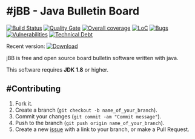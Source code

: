 #jBB - Java Bulletin Board
=================================
[![Build Status](http://vps289371.ovh.net:8000/buildStatus/icon?job=jBB-build-feature_update-sonar-badges_0.10.0_20180227)](http://vps289371.ovh.net:8000/job/jBB-build-feature_update-sonar-badges_0.10.0_20180227/) 
[![Quality Gate](https://sonarcloud.io/api/project_badges/measure?metric=alert_status&project=org.jbb%3Ajbb-parent%3A0.10.0-update-sonar-badges-SNAPSHOT)](https://sonarcloud.io/dashboard?id=org.jbb%3Ajbb-parent%3A0.10.0-update-sonar-badges-SNAPSHOT)
[![Overall coverage](https://sonarcloud.io/api/project_badges/measure?metric=coverage&project=org.jbb%3Ajbb-parent%3A0.10.0-update-sonar-badges-SNAPSHOT)](https://sonarcloud.io/dashboard?id=org.jbb%3Ajbb-parent%3A0.10.0-update-sonar-badges-SNAPSHOT)
[![LoC](https://sonarcloud.io/api/project_badges/measure?metric=ncloc&project=org.jbb%3Ajbb-parent%3A0.10.0-update-sonar-badges-SNAPSHOT)](https://sonarcloud.io/dashboard?id=org.jbb%3Ajbb-parent%3A0.10.0-update-sonar-badges-SNAPSHOT)
[![Bugs](https://sonarcloud.io/api/project_badges/measure?metric=bugs&project=org.jbb%3Ajbb-parent%3A0.10.0-update-sonar-badges-SNAPSHOT)](https://sonarcloud.io/dashboard?id=org.jbb%3Ajbb-parent%3A0.10.0-update-sonar-badges-SNAPSHOT)
[![Vulnerabilities](https://sonarcloud.io/api/project_badges/measure?metric=vulnerabilities&project=org.jbb%3Ajbb-parent%3A0.10.0-update-sonar-badges-SNAPSHOT)](https://sonarcloud.io/dashboard?id=org.jbb%3Ajbb-parent%3A0.10.0-update-sonar-badges-SNAPSHOT)
[![Technical Debt](https://sonarcloud.io/api/project_badges/measure?metric=sqale_index&project=org.jbb%3Ajbb-parent%3A0.10.0-update-sonar-badges-SNAPSHOT)](https://sonarcloud.io/dashboard?id=org.jbb%3Ajbb-parent%3A0.10.0-update-sonar-badges-SNAPSHOT)

Recent version: [ ![Download](https://api.bintray.com/packages/project-jbb/jbb-releases/jBB/images/download.svg) ](https://bintray.com/project-jbb/jbb-releases/jBB/_latestVersion)

jBB is free and open source board bulletin software written with java.


This software requires **JDK 1.8** or higher.

#Contributing
------------

1. Fork it.
2. Create a branch (`git checkout -b name_of_your_branch`).
3. Commit your changes (`git commit -am "Commit message"`).
4. Push to the branch (`git push origin name_of_your_branch`).
5. Create a new [issue](https://github.com/jbb-project/jbb/issues/new) with a link to your branch, or make a Pull Request.

